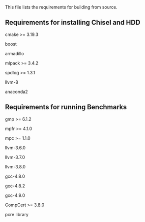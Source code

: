 This file lists the requirements for building from source.

## Requirements for installing Chisel and HDD
cmake >= 3.19.3

boost

armadillo

mlpack >= 3.4.2

spdlog >= 1.3.1

llvm-8

anaconda2

## Requirements for running Benchmarks
gmp >= 6.1.2 

mpfr >= 4.1.0 

mpc >= 1.1.0

llvm-3.6.0

llvm-3.7.0

llvm-3.8.0

gcc-4.8.0

gcc-4.8.2

gcc-4.9.0

CompCert >= 3.8.0

pcre library
